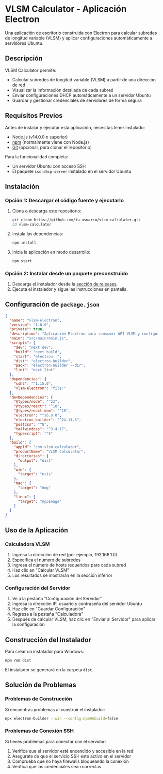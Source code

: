 # VLSM Calculator - Aplicación Electron

Una aplicación de escritorio construida con Electron para calcular subredes de longitud variable (VLSM) y aplicar configuraciones automáticamente a servidores Ubuntu.

## Descripción

VLSM Calculator permite:
- Calcular subredes de longitud variable (VLSM) a partir de una dirección de red
- Visualizar la información detallada de cada subred
- Enviar configuraciones DHCP automáticamente a un servidor Ubuntu
- Guardar y gestionar credenciales de servidores de forma segura

## Requisitos Previos

Antes de instalar y ejecutar esta aplicación, necesitas tener instalado:

- [Node.js](https://nodejs.org/) (v14.0.0 o superior)
- [npm](https://www.npmjs.com/) (normalmente viene con Node.js)
- [Git](https://git-scm.com/) (opcional, para clonar el repositorio)

Para la funcionalidad completa:
- Un servidor Ubuntu con acceso SSH
- El paquete `isc-dhcp-server` instalado en el servidor Ubuntu

## Instalación

### Opción 1: Descargar el código fuente y ejecutarlo

1. Clona o descarga este repositorio:
   ```bash
   git clone https://github.com/tu-usuario/vlsm-calculator.git
   cd vlsm-calculator
   ```
2. Instala las dependencias:
   ```bash
   npm install
   ```
3. Inicia la aplicación en modo desarrollo:
   ```bash
   npm start
   ```

### Opción 2: Instalar desde un paquete preconstruido

1. Descarga el instalador desde la [sección de releases](https://github.com/tu-usuario/vlsm-calculator/releases).
2. Ejecuta el instalador y sigue las instrucciones en pantalla.

## Configuración de `package.json`

```json
{
  "name": "vlsm-electron",
  "version": "1.0.0",
  "private": true,
  "description": "Aplicación Electron para consumir API VLSM y configurar servidor",
  "main": "src/main/main.js",
  "scripts": {
    "dev": "next dev",
    "build": "next build",
    "start": "electron .",
    "dist": "electron-builder",
    "pack": "electron-builder --dir",
    "lint": "next lint"
  },
  "dependencies": {
    "ssh2": "^1.15.0",
    "vlsm-electron": "file:"
  },
  "devDependencies": {
    "@types/node": "^22",
    "@types/react": "^18",
    "@types/react-dom": "^18",
    "electron": "^26.0.0",
    "electron-builder": "^24.13.3",
    "postcss": "^8",
    "tailwindcss": "^3.4.17",
    "typescript": "^5"
  },
  "build": {
    "appId": "com.vlsm.calculator",
    "productName": "VLSM Calculator",
    "directories": {
      "output": "dist"
    },
    "win": {
      "target": "nsis"
    },
    "mac": {
      "target": "dmg"
    },
    "linux": {
      "target": "AppImage"
    }
  }
}
```

## Uso de la Aplicación

### Calculadora VLSM

1. Ingresa la dirección de red (por ejemplo, 192.168.1.0)
2. Especifica el número de subredes
3. Ingresa el número de hosts requeridos para cada subred
4. Haz clic en "Calcular VLSM"
5. Los resultados se mostrarán en la sección inferior

### Configuración del Servidor

1. Ve a la pestaña "Configuración del Servidor"
2. Ingresa la dirección IP, usuario y contraseña del servidor Ubuntu
3. Haz clic en "Guardar Configuración"
4. Regresa a la pestaña "Calculadora"
5. Después de calcular VLSM, haz clic en "Enviar al Servidor" para aplicar la configuración

## Construcción del Instalador

Para crear un instalador para Windows:

```bash
npm run dist
```

El instalador se generará en la carpeta `dist`.

## Solución de Problemas

### Problemas de Construcción

Si encuentras problemas al construir el instalador:

```bash
npx electron-builder --win --config.npmRebuild=false
```

### Problemas de Conexión SSH

Si tienes problemas para conectar con el servidor:

1. Verifica que el servidor esté encendido y accesible en la red
2. Asegúrate de que el servicio SSH esté activo en el servidor
3. Comprueba que no haya firewalls bloqueando la conexión
4. Verifica que las credenciales sean correctas




